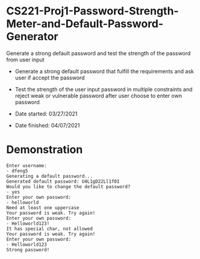 # CS221-Proj1-Password-Strength-Meter-and-Default-Password-Generator
Generate a strong default password and test the strength of the password from user input

- Generate a strong default password that fulfill the requirements and ask user if accept the password
- Test the strength of the user input password in multiple constraints and reject weak or vulnerable
  password after user choose to enter own password

- Date started: 03/27/2021
- Date finished: 04/07/2021
# Demonstration
```
Enter username: 
- dfeng5
Generating a default password...
Generated default password: U4L1gD22Ll1f0I
Would you like to change the default password?
- yes
Enter your own password: 
- helloworld
Need at least one uppercase
Your password is weak. Try again!
Enter your own password: 
- Helloworld123!    
It has special char, not allowed
Your password is weak. Try again!
Enter your own password: 
- Helloworld123
Strong password!
```
